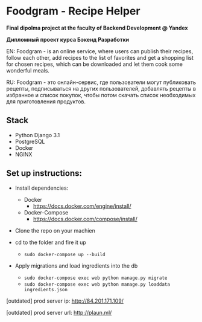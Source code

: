 # Foodgram - Recipe Helper
**Final dipolma project at the faculty of Backend Development @ Yandex**

**Дипломный проект курса Бэкенд Разработки**

EN: Foodgram - is an online service, where users can publish their recipes,
follow each other, add recipes to the list of favorites and get a 
shopping list for chosen recipes, which can be downloaded and let 
them cook some wonderful meals.

RU: Foodgram - это онлайн-сервис, где пользователи могут публиковать рецепты, 
подписываться на других пользователей, добавлять рецепты в избранное и
список покупок, чтобы потом скачать список необходимых для приготовления
продуктов.

## Stack
* Python Django 3.1
* PostgreSQL
* Docker
* NGINX 

## Set up instructions:
* Install dependencies:
    * Docker 
        * https://docs.docker.com/engine/install/
    * Docker-Compose
        * https://docs.docker.com/compose/install/

* Clone the repo on your machien

* cd to the folder and fire it up
    * ```sudo docker-compose up --build```

* Apply migrations and load ingredients into the db
    * ```sudo docker-compose exec web python manage.py migrate```
    * ```sudo docker-compose exec web python manage.py loaddata ingredients.json```


[outdated] prod server ip: http://84.201.171.109/

[outdated] prod server url: http://plaun.ml/
